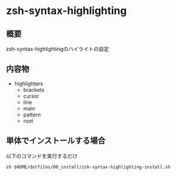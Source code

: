 # zsh-syntax-highlighting

## 概要
zsh-syntax-highlightingのハイライトの設定

## 内容物
* highlighters
    * brackets
    * cursor
    * line
    * main
    * pattern
    * root

## 単体でインストールする場合
以下のコマンドを実行するだけ
```
sh $HOME/dotfiles/00_install/zsh-syntax-highlighting-install.sh
```
